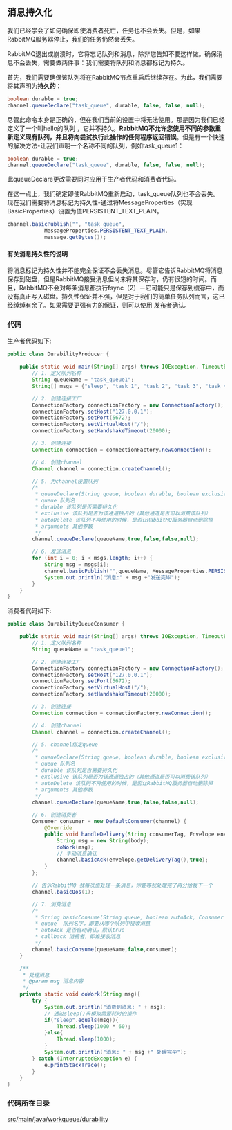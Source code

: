 ## 消息持久化

我们已经学会了如何确保即使消费者死亡，任务也不会丢失。但是，如果RabbitMQ服务器停止，我们的任务仍然会丢失。

RabbitMQ退出或崩溃时，它将忘记队列和消息，除非您告知不要这样做。确保消息不会丢失，需要做两件事：我们需要将队列和消息都标记为持久。

首先，我们需要确保该队列将在RabbitMQ节点重启后继续存在。为此，我们需要将其声明为**持久的**：

```java
boolean durable = true;
channel.queueDeclare("task_queue", durable, false, false, null);
```

尽管此命令本身是正确的，但在我们当前的设置中将无法使用。那是因为我们已经定义了一个叫hello的队列 ，它并不持久。**RabbitMQ不允许您使用不同的参数重新定义现有队列，并且将向尝试执行此操作的任何程序返回错误**。但是有一个快速的解决方法-让我们声明一个名称不同的队列，例如task_queue1：

```java
boolean durable = true;
channel.queueDeclare("task_queue", durable, false, false, null);
```



此queueDeclare更改需要同时应用于生产者代码和消费者代码。

在这一点上，我们确定即使RabbitMQ重新启动，task_queue队列也不会丢失。现在我们需要将消息标记为持久性-通过将MessageProperties（实现BasicProperties）设置为值PERSISTENT_TEXT_PLAIN。

```java
channel.basicPublish("", "task_queue",
            MessageProperties.PERSISTENT_TEXT_PLAIN,
            message.getBytes());
```

#### 有关消息持久性的说明

将消息标记为持久性并不能完全保证不会丢失消息。尽管它告诉RabbitMQ将消息保存到磁盘，但是RabbitMQ接受消息但尚未将其保存时，仍有很短的时间。而且，RabbitMQ不会对每条消息都执行fsync（2）－它可能只是保存到缓存中，而没有真正写入磁盘。持久性保证并不强，但是对于我们的简单任务队列而言，这已经绰绰有余了。如果需要更强有力的保证，则可以使用 [发布者确认](https://www.rabbitmq.com/confirms.html)。



### 代码

生产者代码如下:

```java
public class DurabilityProducer {

    public static void main(String[] args) throws IOException, TimeoutException {
        // 1. 定义队列名称
        String queueName = "task_queue1";
        String[] msgs = {"sleep", "task 1", "task 2", "task 3", "task 4", "task 5", "task 6"};

        // 2. 创建连接工厂
        ConnectionFactory connectionFactory = new ConnectionFactory();
        connectionFactory.setHost("127.0.0.1");
        connectionFactory.setPort(5672);
        connectionFactory.setVirtualHost("/");
        connectionFactory.setHandshakeTimeout(20000);

        // 3. 创建连接
        Connection connection = connectionFactory.newConnection();

        // 4. 创建channel
        Channel channel = connection.createChannel();

        // 5. 为channel设置队列
        /*
         * queueDeclare(String queue, boolean durable, boolean exclusive, boolean autoDelete, Map<String, Object> arguments)
         * queue 队列名
         * durable 该队列是否需要持久化
         * exclusive 该队列是否为该通道独占的（其他通道是否可以消费该队列）
         * autoDelete 该队列不再使用的时候，是否让RabbitMQ服务器自动删除掉
         * arguments 其他参数
         */
        channel.queueDeclare(queueName,true,false,false,null);

        // 6. 发送消息
        for (int i = 0; i < msgs.length; i++) {
            String msg = msgs[i];
            channel.basicPublish("",queueName, MessageProperties.PERSISTENT_TEXT_PLAIN,msg.getBytes());
            System.out.println("消息:" + msg +"发送完毕");
        }
    }
}

```

消费者代码如下:

```java
public class DurabilityQueueConsumer {

    public static void main(String[] args) throws IOException, TimeoutException {
        // 1. 定义队列名称
        String queueName = "task_queue1";

        // 2. 创建连接工厂
        ConnectionFactory connectionFactory = new ConnectionFactory();
        connectionFactory.setHost("127.0.0.1");
        connectionFactory.setPort(5672);
        connectionFactory.setVirtualHost("/");
        connectionFactory.setHandshakeTimeout(20000);

        // 3. 创建连接
        Connection connection = connectionFactory.newConnection();

        // 4. 创建channel
        Channel channel = connection.createChannel();

        // 5. channel绑定queue
        /*
         * queueDeclare(String queue, boolean durable, boolean exclusive, boolean autoDelete, Map<String, Object> arguments)
         * queue 队列名
         * durable 该队列是否需要持久化
         * exclusive 该队列是否为该通道独占的（其他通道是否可以消费该队列）
         * autoDelete 该队列不再使用的时候，是否让RabbitMQ服务器自动删除掉
         * arguments 其他参数
         */
        channel.queueDeclare(queueName,true,false,false,null);

        // 6. 创建消费者
        Consumer consumer = new DefaultConsumer(channel) {
            @Override
            public void handleDelivery(String consumerTag, Envelope envelope, AMQP.BasicProperties properties, byte[] body) throws IOException {
                String msg = new String(body);
                doWork(msg);
                // 手动消息确认
                channel.basicAck(envelope.getDeliveryTag(),true);
            }
        };

        // 告诉RabbitMQ 我每次值处理一条消息，你要等我处理完了再分给我下一个
        channel.basicQos(1);

        // 7. 消费消息
        /*
         * String basicConsume(String queue, boolean autoAck, Consumer callback )
         * queue  队列名字，即要从哪个队列中接收消息
         * autoAck 是否自动确认，默认true
         * callback 消费者，即谁接收消息
         */
        channel.basicConsume(queueName,false,consumer);
    }

    /**
     * 处理消息
     * @param msg 消息内容
     */
    private static void doWork(String msg){
        try {
            System.out.println("消费到消息: " + msg);
            // 通过sleep()来模拟需要耗时的操作
            if("sleep".equals(msg)){
                Thread.sleep(1000 * 60);
            }else{
                Thread.sleep(1000);
            }
            System.out.println("消息: " + msg +" 处理完毕");
        } catch (InterruptedException e) {
            e.printStackTrace();
        }
    }
}

```

### 代码所在目录
[src/main/java/workqueue/durability](../src/main/java/workqueue/durability)